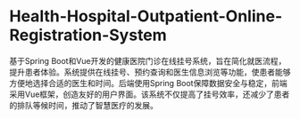# Health-Hospital-Outpatient-Online-Registration-System
基于Spring Boot和Vue开发的健康医院门诊在线挂号系统，旨在简化就医流程，提升患者体验。系统提供在线挂号、预约查询和医生信息浏览等功能，使患者能够方便地选择合适的医生和时间。后端使用Spring Boot保障数据安全与稳定，前端采用Vue框架，创造友好的用户界面。该系统不仅提高了挂号效率，还减少了患者的排队等候时间，推动了智慧医疗的发展。
